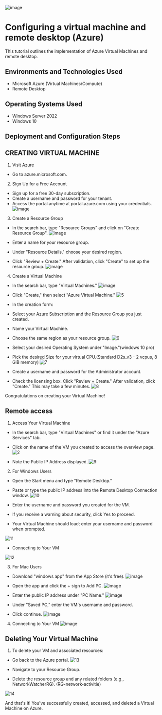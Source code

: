 ![image](https://github.com/user-attachments/assets/825f97d3-91e6-4be2-8faa-86842daaa297)
<h1>Configuring a virtual machine and remote desktop (Azure)</h1>
This tutorial outlines the implementation of Azure Virtual Machines and remote desktop.<br />



<h2>Environments and Technologies Used</h2>

- Microsoft Azure (Virtual Machines/Compute)
- Remote Desktop


<h2>Operating Systems Used </h2>

- Windows Server 2022
- Windows 10 



<h2>Deployment and Configuration Steps</h2>
<h2>CREATING VIRTUAL MACHINE</h2>


1. Visit Azure
- Go to azure.microsoft.com.

2. Sign Up for a Free Account
- Sign up for a free 30-day subscription.
- Create a username and password for your tenant.
- Access the portal anytime at portal.azure.com using your credentials.
![image](https://github.com/user-attachments/assets/d5a9425e-3cbc-4c8a-912d-2f26dd563064)






3. Create a Resource Group
- In the search bar, type "Resource Groups" and click on "Create Resource Group".
![image](https://github.com/user-attachments/assets/271e2e09-2af2-4348-9e7c-bd864858e460)



- Enter a name for your resource group.
- Under "Resource Details," choose your desired region.
- Click "Review + Create." After validation, click "Create" to set up the resource group.
![image](https://github.com/user-attachments/assets/c71578ab-49a2-4bf7-b7fa-a68b13d416b2)






4. Create a Virtual Machine
- In the search bar, type "Virtual Machines."
![image](https://github.com/user-attachments/assets/8d8e2657-b8b0-42d8-8e34-d7a850964cf6)


- Click "Create," then select "Azure Virtual Machine."
![5](https://github.com/user-attachments/assets/bd05f239-83fa-4165-9adc-d0429c30634f)


- In the creation form:
- Select your Azure Subscription and the Resource Group you just created.
- Name your Virtual Machine.
- Choose the same region as your resource group.
![6](https://github.com/user-attachments/assets/2e1dd41a-a87b-4307-933f-9a1b240ddddb)


- Select your desired Operating System under "Image."(windows 10 pro)
- Pick the desired Size for your virtual CPU.(Standard D2s_v3 - 2 vcpus, 8 GiB memory)
![7](https://github.com/user-attachments/assets/b507f7c0-020c-4422-af36-13ae0d1c48c1)


- Create a username and password for the Administrator account.
- Check the licensing box.
Click "Review + Create." After validation, click "Create." This may take a few minutes.
![8](https://github.com/user-attachments/assets/2ffc211a-3fd1-43a7-ae75-43f9858e5832)


Congratulations on creating your Virtual Machine!

 
 <h2>Remote access</h2>


1. Access Your Virtual Machine
- In the search bar, type "Virtual Machines" or find it under the "Azure Services" tab.
- Click on the name of the VM you created to access the overview page.
![2](https://github.com/user-attachments/assets/debace6b-08b1-49f4-b7d1-de67d03322cb)


- Note the Public IP Address displayed.
![9](https://github.com/user-attachments/assets/4723087e-a17f-450f-8cf2-b74019effc1c)






2. For Windows Users
- Open the Start menu and type "Remote Desktop."
- Paste or type the public IP address into the Remote Desktop Connection window.
![10](https://github.com/user-attachments/assets/14bbbfc9-e6df-4674-b9ea-b772c4081022)

- Enter the username and password you created for the VM.
- If you receive a warning about security, click Yes to proceed.
- Your Virtual Machine should load; enter your username and password when prompted.

![11](https://github.com/user-attachments/assets/b4607231-a43a-4acb-836e-499a51db01e6)


- Connecting to Your VM

![12](https://github.com/user-attachments/assets/38d529ff-9c4d-46cc-acf5-cd442e1f288e)





3. For Mac Users
- Download "windows app" from the App Store (it's free).
![image](https://github.com/user-attachments/assets/5225a579-c0df-471d-a912-30c2bce1459b)


- Open the app and click the + sign to Add PC.
![image](https://github.com/user-attachments/assets/a950947a-cc2d-404c-bb54-a1df316fdf06)


- Enter the public IP address under "PC Name."
![image](https://github.com/user-attachments/assets/b9c7114d-9459-4ba6-abe1-da0ec58dc4ae)



- Under "Saved PC," enter the VM's username and password.
- Click continue.
![image](https://github.com/user-attachments/assets/2a52a822-9186-450c-adb5-cb7fe9ae0578)

4. Connecting to Your VM
![image](https://github.com/user-attachments/assets/6773ccfd-31b0-40eb-bd90-161b7e6e8820)


<h2>Deleting Your Virtual Machine</h2>

1. To delete your VM and associated resources:
- Go back to the Azure portal.
![13](https://github.com/user-attachments/assets/0bef72ac-61eb-40ff-9414-b9d3cf3beb6b)


- Navigate to your Resource Group.
- Delete the resource group and any related folders (e.g., NetworkWatcherRG).
(RG-network-activitie)

![14](https://github.com/user-attachments/assets/09626d47-bc95-4581-9d27-423edfe9b2e6)


And that's it! You've successfully created, accessed, and deleted a Virtual Machine on Azure.
